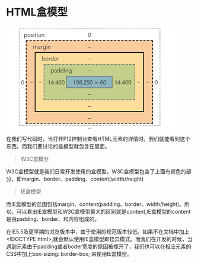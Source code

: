 # HTML盒模型

![01](./img/01.png) 

在我们写代码时，当打开F12控制台查看HTML元素的详情时，我们就能看到这个东西。而我们要讨论的盒模型就包含在里面。

> W3C盒模型

W3C盒模型就是我们日常开发使用的盒模型，W3C盒模型包含了上面有颜色的部分，即margin、border、padding、content(width/height)

> IE盒模型

而IE盒模型的范围包括margin、content(padding、border、width/height)。所以，可以看出IE盒模型和W3C盒模型最大的区别就是content,IE盒模型的content是由padding、border、和内容组成的。

在IE5.5及更早期的浏览版本中，由于使用的规范版本较低。如果不在文档中加上\<!DOCTYPE html>,就会默认使用IE盒模型即怪异模式。而我们在开发的时候，当遇到元素由于padding或者boder宽度的原因被撑开了，我们也可以在相应元素的CSS中加上box-sizing: border-box; 来使用IE盒模型。
